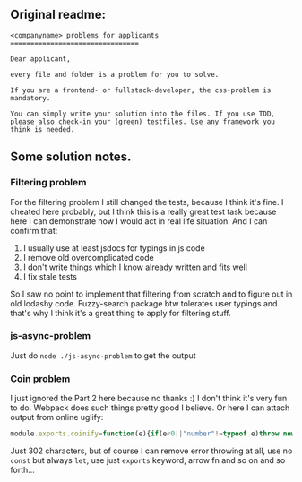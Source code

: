 ## Original readme:

```
<companyname> problems for applicants
================================

Dear applicant,

every file and folder is a problem for you to solve.

If you are a frontend- or fullstack-developer, the css-problem is mandatory.

You can simply write your solution into the files. If you use TDD, please also check-in your (green) testfiles. Use any framework you think is needed.

```

## Some solution notes.

### Filtering problem

For the filtering problem I still changed the tests, because I think it's fine.
I cheated here probably, but I think this is a really great test task because here I can demonstrate
how I would act in real life situation. And I can confirm that:
1) I usually use at least jsdocs for typings in js code 
2) I remove old overcomplicated code 
3) I don't write things which I know already written and fits well
4) I fix stale tests

So I saw no point to implement that filtering from scratch and to figure out in old lodashy code.
Fuzzy-search package btw tolerates user typings and that's why I think it's a great thing to apply for filtering stuff.

### js-async-problem

Just do `node ./js-async-problem` to get the output

### Coin problem

I just ignored the Part 2 here because no thanks :)
I don't think it's very fun to do. Webpack does such things pretty good I believe. 
Or here I can attach output from online uglify:
```javascript
module.exports.coinify=function(e){if(e<0||"number"!=typeof e)throw new TypeError(`Invalid argument amount = ${e}. Must be a number >= 0.`);const n=[200,100,50,20,10,5,2,1],t=[];let o=100*e;for(;o>=n[n.length-1];){const e=n.find(e=>e<=o);t.push(e),o-=e}return t.map(e=>parseFloat((e/100).toFixed(2)))};
```
Just 302 characters, but of course I can remove error throwing at all, use no `const` but always `let`, use just `exports` keyword, arrow fn and so on and so forth...
